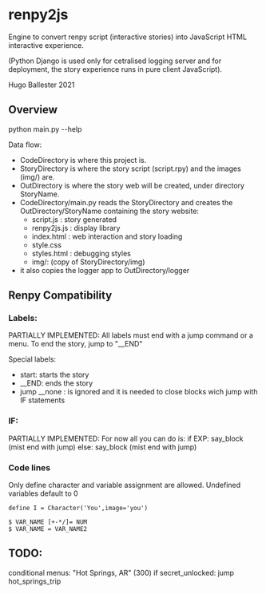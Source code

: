 # renpy2js

Engine to convert renpy script (interactive stories) into JavaScript HTML interactive experience.

(Python Django is used only for cetralised logging server and for deployment, the story experience runs in pure client JavaScript).

Hugo Ballester 2021

## Overview

python main.py --help

Data flow:
  * CodeDirectory is where this project is. 
  * StoryDirectory is where the story script (script.rpy) and the images (img/) are.
  * OutDirectory is where the story web will be created, under directory StoryName.
  * CodeDirectory/main.py reads the StoryDirectory and creates the OutDirectory/StoryName containing the story website:
    * script.js : story generated
    * renpy2js.js : display library
    * index.html : web interaction and story loading
    * style.css
    * styles.html : debugging styles
    * img/: (copy of StoryDirectory/img)
  * it also copies the logger app to OutDirectory/logger


## Renpy Compatibility
### Labels:

PARTIALLY IMPLEMENTED:
All labels must end with a jump command or a menu. To end the story, jump to "__END"

Special labels:

* start: starts the story
* __END: ends the story
* jump __none : is ignored and it is needed to close blocks wich jump with IF statements

### IF:

PARTIALLY IMPLEMENTED:
For now all you can do is:
if EXP:
say_block (mist end with jump)
else:
say_block (mist end with jump)

### Code lines

Only define character and variable assignment are allowed. Undefined variables default to 0

```
define I = Character('You',image='you')

$ VAR_NAME [+-*/]= NUM
$ VAR_NAME = VAR_NAME2
```

## TODO:

conditional menus:
"Hot Springs, AR" (300) if secret_unlocked:
        jump hot_springs_trip